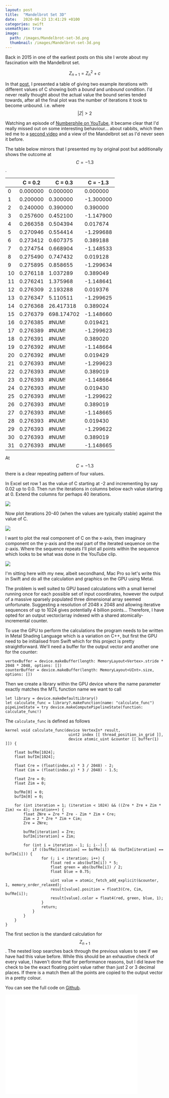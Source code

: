 ```yaml
---
layout: post
title:  "Mandelbrot Set 3D"
date:   2020-08-23 13:41:29 +0100
categories: swift
usemathjax: true
image:
  path: /images/Mandelbrot-set-3d.png
  thumbnail: /images/Mandelbrot-set-3d.png
---
```


Back in 2015 in one of the earliest posts on this site I wrote about my fascination with the Mandelbrot set.

$$Z_{n+1}=Z_n^2+c$$

In that [post](/mandlebrot-set/), I presented a table of giving two example iterations with different values of C showing both a *bound* and *unbound* condition.  I'd never really thought about the actual value the bound series tended towards, after all the final plot was the number of iterations it took to become unbound. i.e. where $$\lvert Z \rvert > 2$$

Watching an episode of [Numberphile on YouTube](https://youtu.be/ETrYE4MdoLQ), it became clear that I'd really missed out on some interesting behaviour... about rabbits, which then led me to a [second video](https://youtu.be/ovJcsL7vyrk) and a view of the Mandelbrot set as I'd never seen it before.

The table below mirrors that I presented my by original post but additionally shows the outcome at $$C=-1.3$$.

|     | C = 0.2  | C = 0.3    | C = -1.3   |
| --- | -------- | ---------- | ---------- |
| 0   | 0.000000 | 0.000000   | 0.000000   |
| 1   | 0.200000 | 0.300000   | \-1.300000 |
| 2   | 0.240000 | 0.390000   | 0.390000   |
| 3   | 0.257600 | 0.452100   | \-1.147900 |
| 4   | 0.266358 | 0.504394   | 0.017674   |
| 5   | 0.270946 | 0.554414   | \-1.299688 |
| 6   | 0.273412 | 0.607375   | 0.389188   |
| 7   | 0.274754 | 0.668904   | \-1.148533 |
| 8   | 0.275490 | 0.747432   | 0.019128   |
| 9   | 0.275895 | 0.858655   | \-1.299634 |
| 10  | 0.276118 | 1.037289   | 0.389049   |
| 11  | 0.276241 | 1.375968   | \-1.148641 |
| 12  | 0.276309 | 2.193288   | 0.019376   |
| 13  | 0.276347 | 5.110511   | \-1.299625 |
| 14  | 0.276368 | 26.417318  | 0.389024   |
| 15  | 0.276379 | 698.174702 | \-1.148660 |
| 16  | 0.276385 | #NUM!      | 0.019421   |
| 17  | 0.276389 | #NUM!      | \-1.299623 |
| 18  | 0.276391 | #NUM!      | 0.389020   |
| 19  | 0.276392 | #NUM!      | \-1.148664 |
| 20  | 0.276392 | #NUM!      | 0.019429   |
| 21  | 0.276393 | #NUM!      | \-1.299623 |
| 22  | 0.276393 | #NUM!      | 0.389019   |
| 23  | 0.276393 | #NUM!      | \-1.148664 |
| 24  | 0.276393 | #NUM!      | 0.019430   |
| 25  | 0.276393 | #NUM!      | \-1.299622 |
| 26  | 0.276393 | #NUM!      | 0.389019   |
| 27  | 0.276393 | #NUM!      | \-1.148665 |
| 28  | 0.276393 | #NUM!      | 0.019430   |
| 29  | 0.276393 | #NUM!      | \-1.299622 |
| 30  | 0.276393 | #NUM!      | 0.389019   |
| 31  | 0.276393 | #NUM!      | \-1.148665 |

At $$C=-1.3$$ there is a clear repeating pattern of four values.

In Excel set row 1 as the value of C starting at -2 and incrementing by say 0.02 up to 0.0.  Then run the iterations in columns below each value starting at 0.  Extend the columns for perhaps 40 iterations.

![](/images/Excel-Formulas-Shown.png)

Now plot iterations 20-40 (when the values are typically stable) against the value of C.

![](/images/Excel-Plot.png)

I want to plot the real component of C on the x-axis, then imaginary component on the y-axis and the real part of the iterated sequence on the z-axis.  Where the sequence repeats I'll plot all points within the sequence which looks to be what was done in the YouTube clip.

![](/images/3d-axis.svg)

I'm sitting here with my new, albeit secondhand, Mac Pro so let's write this in Swift and do all the calculation and graphics on the GPU using Metal.

The problem is well suited to GPU based calculations with a small kernel running once for each possible set of input coordinates, however the output of a massive sparsely populated three dimensional array seemed unfortunate.  Suggesting a resolution of 2048 x 2048 and allowing iterative sequences of up to 1024 gives potentially 4 billion points...  Therefore, I have opted for an output vector/array indexed with a shared atomically-incremental counter.

To use the GPU to perform the calculations the program needs to be written in Metal Shading Language which is a variation on C++, but first the GPU need to be initialised from Swift which for this project is pretty straightforward.  We'll need a buffer for the output vector and another one for the counter:

    vertexBuffer = device.makeBuffer(length: MemoryLayout<Vertex>.stride * 2048 * 2048, options: [])
    counterBuffer = device.makeBuffer(length: MemoryLayout<UInt>.size, options: [])
    
Then we create a library within the GPU device where the name parameter exactly matches the MTL function name we want to call

    let library = device.makeDefaultLibrary()
    let calculate_func = library?.makeFunction(name: "calculate_func")
    pipeLineState = try device.makeComputePipelineState(function: calculate_func!)

The `calculate_func` is defined as follows

    kernel void calculate_func(device VertexIn* result,
                                uint2 index [[ thread_position_in_grid ]],
                                device atomic_uint &counter [[ buffer(1) ]]) {

        float bufRe[1024];
        float bufIm[1024];

        float Cre = (float(index.x) * 3 / 2048) - 2;
        float Cim = (float(index.y) * 3 / 2048) - 1.5;

        float Zre = 0;
        float Zim = 0;
        
        bufRe[0] = 0;
        bufIm[0] = 0;

        for (int iteration = 1; (iteration < 1024) && ((Zre * Zre + Zim * Zim) <= 4); iteration++) {
            float ZNre = Zre * Zre - Zim * Zim + Cre;
            Zim = 2 * Zre * Zim + Cim;
            Zre = ZNre;
                    
            bufRe[iteration] = Zre;
            bufIm[iteration] = Zim;
            
            for (int i = iteration - 1; i; i--) {
                if ((bufRe[iteration] == bufRe[i]) && (bufIm[iteration] == bufIm[i])) {
                    for (; i < iteration; i++) {
                        float red = abs(bufIm[i]) * 5;
                        float green = abs(bufRe[i]) / 2;
                        float blue = 0.75;
                        
                        uint value = atomic_fetch_add_explicit(&counter, 1, memory_order_relaxed);
                        result[value].position = float3(Cre, Cim, bufRe[i]);
                        result[value].color = float4(red, green, blue, 1);
                    }
                    return;
                }
            }
        }
    }

The first section is the standard calculation for $$Z_{n+1}$$. The nested loop searches back through the previous values to see if we have had this value before.  While this should be an exhaustive check of every value, I haven't done that for performance reasons, but I did leave the check to be the exact floating point value rather than just 2 or 3 decimal places.  If there is a match then all the points are copied to the output vector in a pretty colour.

You can see the full code on [Github](https://github.com/mtelvers/threeDbrot).

<iframe width="420" height="315" src="//www.youtube.com/embed/mFDDqfB-a1U" frameborder="0" allowfullscreen="allowfullscreen">&nbsp;</iframe>